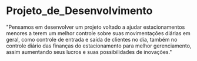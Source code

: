 # Projeto_de_Desenvolvimento


"Pensamos em desenvolver um projeto voltado a ajudar estacionamentos menores a terem um melhor controle sobre suas movimentações diárias em geral, como controle de entrada e saída de clientes no dia, também no controle diário das finanças do estacionamento para melhor gerenciamento, assim aumentando seus lucros e suas possibilidades de inovações."
